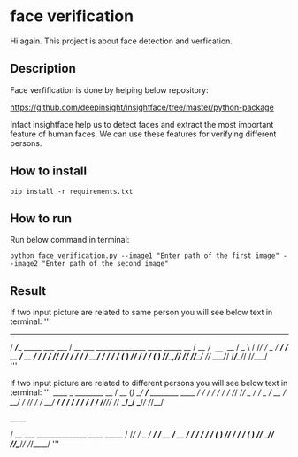 # face verification

Hi again. This project is about face detection and verfication.

## Description

Face verfification is done by helping below repository:

https://github.com/deepinsight/insightface/tree/master/python-package

Infact insightface help us to detect faces and extract the most important feature of human faces.
We can use these features for verifying different persons.

## How to install

```
pip install -r requirements.txt
```

##  How to run


Run below command in terminal:

```
python face_verification.py --image1 "Enter path of the first image" --image2 "Enter path of the second image"
```

## Result

If two input picture are related to same person you will see below text in terminal:
'''
   _____                         ____
  / ___/____ _____ ___  ___     / __ \___  ______________  ____  _____
  \__ \/ __ `/ __ `__ \/ _ \   / /_/ / _ \/ ___/ ___/ __ \/ __ \/ ___/
 ___/ / /_/ / / / / / /  __/  / ____/  __/ /  (__  ) /_/ / / / (__  ) 
/____/\__,_/_/ /_/ /_/\___/  /_/    \___/_/  /____/\____/_/ /_/____/  
'''

If two input picture are related to different persons you will see below text in terminal:
'''
    ____  _ ________                     __
   / __ \(_) __/ __/__  ________  ____  / /_
  / / / / / /_/ /_/ _ \/ ___/ _ \/ __ \/ __/
 / /_/ / / __/ __/  __/ /  /  __/ / / / /_
/_____/_/_/ /_/  \___/_/   \___/_/ /_/\__/

    ____
   / __ \___  ______________  ____  _____
  / /_/ / _ \/ ___/ ___/ __ \/ __ \/ ___/
 / ____/  __/ /  (__  ) /_/ / / / (__  )
/_/    \___/_/  /____/\____/_/ /_/____/
'''
